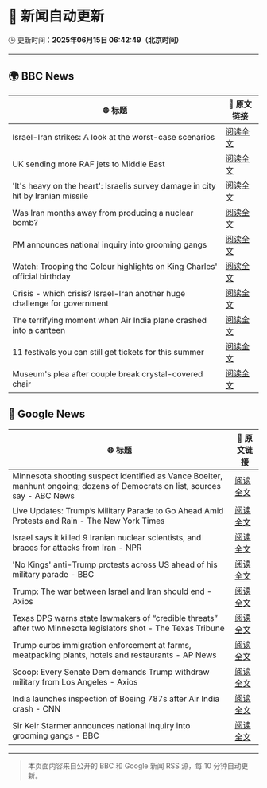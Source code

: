 # 🧠 新闻自动更新

🕒 更新时间：**2025年06月15日 06:42:49（北京时间）**

---

## 🌍 BBC News

| 🌐 标题 | 🔗 原文链接 |
|--------|-------------|
| Israel-Iran strikes: A look at the worst-case scenarios | [阅读全文](https://www.bbc.com/news/articles/c74n23y1x48o) |
| UK sending more RAF jets to Middle East | [阅读全文](https://www.bbc.com/news/articles/ceqg440v0gxo) |
| 'It's heavy on the heart': Israelis survey damage in city hit by Iranian missile | [阅读全文](https://www.bbc.com/news/articles/cx270vklvv7o) |
| Was Iran months away from producing a nuclear bomb? | [阅读全文](https://www.bbc.com/news/articles/cn840275p5yo) |
| PM announces national inquiry into grooming gangs | [阅读全文](https://www.bbc.com/news/articles/c7872pngj2qo) |
| Watch: Trooping the Colour highlights on King Charles' official birthday | [阅读全文](https://www.bbc.com/news/videos/c3rpgej0jw4o) |
| Crisis - which crisis? Israel-Iran another huge challenge for government | [阅读全文](https://www.bbc.com/news/articles/c5yxn52dz5ro) |
| The terrifying moment when Air India plane crashed into a canteen | [阅读全文](https://www.bbc.com/news/articles/cz0dkrz1kneo) |
| 11 festivals you can still get tickets for this summer | [阅读全文](https://www.bbc.com/news/articles/cp8dglz370jo) |
| Museum's plea after couple break crystal-covered chair | [阅读全文](https://www.bbc.com/news/articles/cn05dd4pz0jo) |

## 📰 Google News

| 🌐 标题 | 🔗 原文链接 |
|--------|-------------|
| Minnesota shooting suspect identified as Vance Boelter, manhunt ongoing; dozens of Democrats on list, sources say - ABC News | [阅读全文](https://news.google.com/rss/articles/CBMingFBVV95cUxQZUtUdEE3c2RPU3dObzlxWUNteUEyNk9tNlBNejFjWnhtTkN0WXdlZXhKWXhOeWJwUDE0cHl4RjVwOVZoZmtCQW82cEpHdlNtdmxXMkg1WU1JMUJfWUxtSjM3X1JNODZYRXlfeGlLay12RXF0a001bjllekEtbmpwc3dtUHAtZHhUa01kLWlvNW81Si1tOUMxdWhsZklRZ9IBowFBVV95cUxORTBMRjlCUzEwQ2NsZXFtRW41WjBfcGYxR2FmYlBCMWIwaVZ5MFVvREhpcG1xSnIwR1JSOVdhVEhyZUJ5YlhHMXZQRXh0TmlPZUM2cjRCSjFpQzFHZGh5MFRtR3VxTWMzbFdsclJLU0k3Q1RUbnRWODktOVZ5SFprOS1vdzJIUmtaaXlnSGIwdnladzFXMk02d3NzRVh0c2hiS2pn?oc=5) |
| Live Updates: Trump’s Military Parade to Go Ahead Amid Protests and Rain - The New York Times | [阅读全文](https://news.google.com/rss/articles/CBMiZkFVX3lxTE82UEZjNm50cWhIMXhJaXZUd0pWTURnRWVxYW0tZ0p5MmFDbWJIQjJyOFdPRFNPUm1xZ2VfY3ZINVJWNFJmTDgtLWRKcHhaU1NMaG9DY3ZBLU8waUNaUUd6QjI0RUdDQQ?oc=5) |
| Israel says it killed 9 Iranian nuclear scientists, and braces for attacks from Iran - NPR | [阅读全文](https://news.google.com/rss/articles/CBMickFVX3lxTE5ESTlpQWZiMVhQc1RSdTVBUnUwRzgzNjNQVmRiNWFpcWlBdVpLQndETUxWLTNodk93aG5WVk43N0pQbllHMC1PUUEzQjdLWkc1c1VaXzJOeVE1ZFBlTkdPRE5zcFdBUmx1LUlELWV2enc4QQ?oc=5) |
| 'No Kings' anti-Trump protests across US ahead of his military parade - BBC | [阅读全文](https://news.google.com/rss/articles/CBMiWkFVX3lxTE1fMVR0NVdSV0tiXzB6eTZiM2dVcDhpckl6M0N3STlGUjQtVVBpMHhNaE5hRmJtY0xlM255Q0dKYzBWdXNkUFROcWdsRVZyb2R6Vnh5S29zdDVWZ9IBX0FVX3lxTE5pY0xZU1Zma3ZEeE1hSm1EQ0dnOUFpNWhPNk4yOHJ1ME9BZXZ6Q3ZCR0pKSlVxb0FBck10akFEOG9KZmE1S3BTa0t0cXhkYjFuTUFvbEZhUmx4c3NOUmdn?oc=5) |
| Trump: The war between Israel and Iran should end - Axios | [阅读全文](https://news.google.com/rss/articles/CBMie0FVX3lxTE1qeDZ2ZHZ6R2VXMWZnSGJuWFY4Q3Fwc2hRT1QtaG9uZmRPNXQ0Q1l3aGx2aDRXekhiWDd1STRQVS1rcS1IMWljMjFUMENUMnpVN3Vacl8zZ1pleGF0MER0MEZJYUVXWlp0MDVRc0JsNHkwQlV4NnpVX2dwOA?oc=5) |
| Texas DPS warns state lawmakers of “credible threats” after two Minnesota legislators shot - The Texas Tribune | [阅读全文](https://news.google.com/rss/articles/CBMifkFVX3lxTE1LY0xET21sVExqeUhOU1BRdXVnUDV6Vnh0bVRYcG04clNZMXNHd0I4WHY3bkI5TUNiSnVRbGVHV1o2eTg0OW9VMlVCMjlzdVdDV2l5M1N6SG15RUFhWWhGbV94ckxzSVJsT2N0V2RsUGhzUWVHdXNzZHdUTG8tUQ?oc=5) |
| Trump curbs immigration enforcement at farms, meatpacking plants, hotels and restaurants - AP News | [阅读全文](https://news.google.com/rss/articles/CBMitwFBVV95cUxNQTJWWUVFcUliSTZreWVlTGFGRXJhalVyQ3gtZUlKRUhsdW9oMEV1ZWhFVDZPcTNhOTdBbWptMWx4dzFFWkNiX09nOUtfSzc1a2phNnMzcVMxR3kxY1Q1d2ZvTkQ1SEpROWt0RTg2NGVaenpzYWFjRmFrYUk5SUxnYnM2OE03NWtwWDhIUFB1eXg4TXNoS2l2N2V5MXU1aXI0cldCQVcwQ2ZfRVpnZ0FnS0dydlFzRUU?oc=5) |
| Scoop: Every Senate Dem demands Trump withdraw military from Los Angeles - Axios | [阅读全文](https://news.google.com/rss/articles/CBMikAFBVV95cUxPbC1XZUxKSHNxTjZ4UGJzbW5uQ3JhazBOUjNTdW9LVk1kOF9XOWFFNUJOVDk4S2wxWVdUUlRWbjZDa3pPdUJxTWZJaWFhekdUYl9JUDNLeUh5aEpUbkQ2eXR4QlFqeHN3YU15cFZCcGRBaVFYUy1FYTNnX1ItdEVmendTanRTYW9nLWFBZDJFbWk?oc=5) |
| India launches inspection of Boeing 787s after Air India crash - CNN | [阅读全文](https://news.google.com/rss/articles/CBMif0FVX3lxTE5yZXJwOWVxMHlnTWkySEpMM1R6SlFZX3VlRGltWkxhbGdRV2pRTkFYN3l6MkhMTmhGaGIyRVBzTVQ3OHFzdmhxNXpULU91NnZoMktQM0I1bVl4WGNodEhzS0hhcWlpdVRGUVloaVNyUGxvNzBfc1FnWGVkUDVXaHfSAYQBQVVfeXFMTVZNS280MjRiTDFHOTBkTjFiMW9zNlZjTFFNa2h0Z21RZnhZZERSVURQeVBQbHJMM3Z0OVR3eFdaMy15bTdJMTNFX0lvRG1uUENCWExBT1BtcjhoRmtzU2Nfd3VqRWlTWjJvdENEeHBrYXJaTkJ1OGtFUkxubk91Q0hVMEt2?oc=5) |
| Sir Keir Starmer announces national inquiry into grooming gangs - BBC | [阅读全文](https://news.google.com/rss/articles/CBMiWkFVX3lxTFBFdkNoNmlGSkE2amwwa2poeDA2ci1mUWpEc1Voa2VWQ2J3cTZZRm1WeTYxOXVkaWo4SEljVlRGTnhaOGpUOTdPdk8zMFFlS01PSHJmZXhxdGViQdIBX0FVX3lxTE9VdjZza0VsUTZsMmtna0Z6Y0gwM3lKTjYyWVlvMjM1UHJ2QjRtSmpVLTlobUh1Vk9oRzY1X2NQX1c1a3RKR3YzZEZIRVdFSnB6Qk9VWllqT0FpVHBhTmxv?oc=5) |

---
> 本页面内容来自公开的 BBC 和 Google 新闻 RSS 源，每 10 分钟自动更新。
